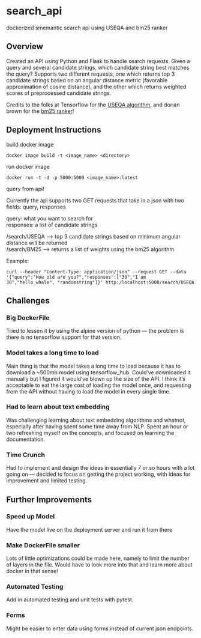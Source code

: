 # search_api
dockerized smemantic search api using USEQA and bm25 ranker

## Overview
Created an API using Python and Flask to handle search requests. Given a query and several candidate strings, which candidate string best matches the query? Supports two different requests, one which returns top 3 candidate strings based on an angular distance metric (favorable approximation of cosine distance), and the other which returns weighted scores of preprocessed candidate strings.

Credits to the folks at Tensorflow for the [USEQA algorithm](https://tfhub.dev/google/universal-sentence-encoder-qa/3), and dorian brown for the [bm25 ranker](https://github.com/dorianbrown/rank_bm25)! 

## Deployment Instructions

build docker image  

```
docker image build -t <image_name> <directory>
```

run docker image  

```
docker run -t -d -p 5000:5000 <image_name>:latest
```

query from api!  

Currently the api supports two GET requests that take in a json with two fields: query, responses  

query: what you want to search for  
responses: a list of candidate strings  

/search/USEQA --> top 3 candidate strings based on minimum angular distance will be returned  
/search/BM25 --> returns a list of weights using the bm25 algorithm  

Example:
```
curl --header "Content-Type: application/json" --request GET --data '{"query":"How old are you?","responses":["30","I am 30","hello_whale", "randomstring"]}' http:/localhost:5000/search/USEQA

```

## Challenges
### Big DockerFile
Tried to lessen it by using the alpine version of python — the problem is there is no tensorflow support for that version. 

### Model takes a long time to load
Main thing is that the model takes a long time to load because it has to download a ~500mb model using tensorflow_hub. Could’ve downloaded it manually but I figured it would’ve blown up the size of the API. I think it’s acceptable to eat the large cost of loading the model once, and requesting from the API without having to load the model in every single time.

### Had to learn about text embedding
Was challenging learning about text embedding algorithms and whatnot, especially after having spent some time away from NLP. Spent an hour or two refreshing myself on the concepts, and focused on learning the documentation.

### Time Crunch
Had to implement and design the ideas in essentially 7 or so hours with a lot going on — decided to focus on getting the project working, with ideas for improvement and limited testing.


## Further Improvements
### Speed up Model
Have the model live on the deployment server and run it from there

### Make DockerFile smaller
Lots of little optimizations could be made here, namely to limit the number of layers in the file. Would have to look more into that and learn more about docker in that sense!

### Automated Testing
Add in automated testing and unit tests with pytest. 

### Forms
Might be easier to enter data using forms instead of current json endpoints. 








